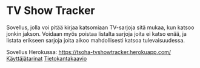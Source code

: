 # TV Show Tracker

Sovellus, jolla voi pitää kirjaa katsomiaan TV-sarjoja sitä mukaa, kun katsoo jonkin jakson. Voidaan myös poistaa listalta sarjoja joita ei katso enää, ja listata erikseen sarjoja joita aikoo mahdollisesti katsoa tulevaisuudessa.

Sovellus Herokussa: https://tsoha-tvshowtracker.herokuapp.com/
[Käyttäjätarinat](https://github.com/joonaoko/tvshowtracker/blob/master/documentation/userstories.md)
[Tietokantakaavio](https://github.com/joonaoko/tvshowtracker/blob/master/documentation/databasediagram.md)